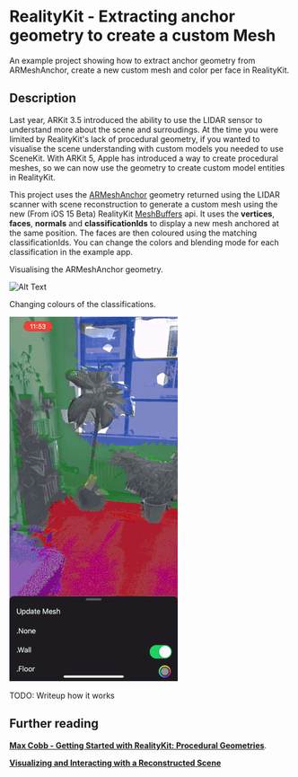 # RealityKit - Extracting anchor geometry to create a custom Mesh

An example project showing how to extract anchor geometry from ARMeshAnchor, create a new custom mesh and color per face in RealityKit.

## Description
Last year, ARKit 3.5 introduced the ability to use the LIDAR sensor to understand more about the scene and surroudings. At the time you were limited by RealityKit's lack of procedural geometry, if you wanted to visualise the scene understanding with custom models you needed to use SceneKit. With ARKit 5, Apple has introduced a way to create procedural meshes, so we can now use the geometry to create custom model entities in RealityKit.

This project uses the [ARMeshAnchor](https://developer.apple.com/documentation/arkit/armeshgeometry) geometry returned using the LIDAR scanner with scene reconstruction to generate a custom mesh using the new (From iOS 15 Beta) RealityKit [MeshBuffers](https://developer.apple.com/documentation/realitykit/meshbuffers) api. It uses the **vertices**, **faces**, **normals** and **classificationIds** to display a new mesh anchored at the same position. The faces are then coloured using the matching classificationIds. You can change the colors and blending mode for each classification in the example app. 

Visualising the ARMeshAnchor geometry. 

![Alt Text](https://github.com/TravisHall/RealityKit-Example-ARMeshAnchor-Geometry/blob/main/RealityKit%20Example%20ARMeshAnchor/Demo/demo2.gif)

Changing colours of the classifications. 

![Alt Text](https://github.com/TravisHall/RealityKit-Example-ARMeshAnchor-Geometry/blob/main/RealityKit%20Example%20ARMeshAnchor/Demo/demo.gif)

TODO: Writeup how it works


## Further reading
**[Max Cobb - Getting Started with RealityKit: Procedural Geometries](https://maxxfrazer.medium.com/getting-started-with-realitykit-procedural-geometries-5dd9eca659ef)**.  

**[Visualizing and Interacting with a Reconstructed Scene](https://developer.apple.com/documentation/arkit/content_anchors/visualizing_and_interacting_with_a_reconstructed_scene)**

